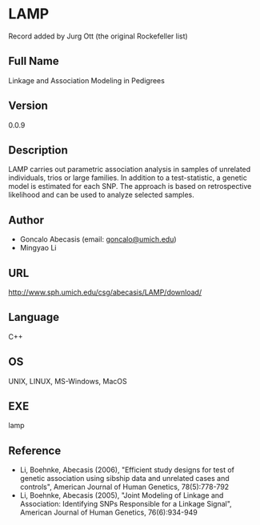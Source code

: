 # LAMP
Record added by Jurg Ott (the original Rockefeller list)

## Full Name
Linkage and Association Modeling in Pedigrees

## Version
0.0.9

## Description
LAMP carries out parametric association analysis in samples of unrelated individuals, trios or large families. In addition to a test-statistic, a genetic model is estimated for each SNP. The approach is based on retrospective likelihood and can be used to analyze selected samples.

## Author
* Goncalo Abecasis (email: goncalo@umich.edu)
* Mingyao Li

## URL
http://www.sph.umich.edu/csg/abecasis/LAMP/download/

## Language
C++

## OS
UNIX, LINUX, MS-Windows, MacOS

## EXE
lamp

## Reference
* Li, Boehnke, Abecasis (2006), "Efficient study designs for test of genetic association using sibship data and unrelated cases and controls", American Journal of Human Genetics, 78(5):778-792
* Li, Boehnke, Abecasis (2005), "Joint Modeling of Linkage and Association: Identifying SNPs Responsible for a Linkage Signal", American Journal of Human Genetics, 76(6):934-949